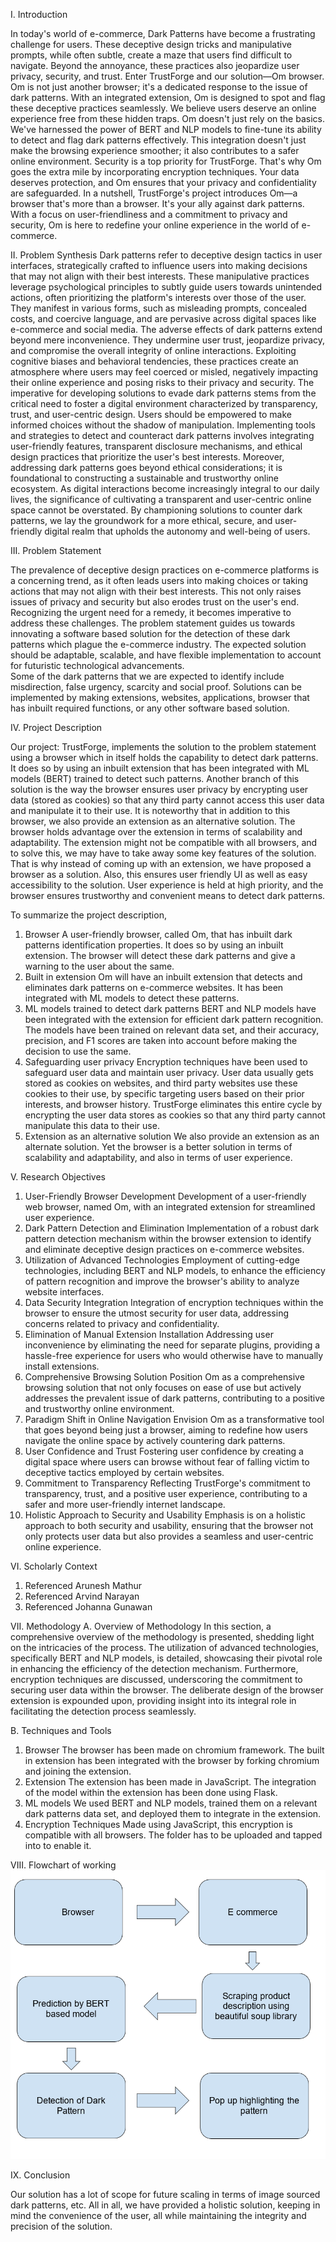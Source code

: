I. Introduction 


In today's world of e-commerce, Dark Patterns have become a frustrating challenge for users. These deceptive design tricks and manipulative prompts, while often subtle, create a maze that users find difficult to navigate. Beyond the annoyance, these practices also jeopardize user privacy, security, and trust.
Enter TrustForge and our solution—Om browser. Om is not just another browser; it's a dedicated response to the issue of dark patterns. With an integrated extension, Om is designed to spot and flag these deceptive practices seamlessly. We believe users deserve an online experience free from these hidden traps.
Om doesn't just rely on the basics. We've harnessed the power of BERT and NLP models to fine-tune its ability to detect and flag dark patterns effectively. This integration doesn't just make the browsing experience smoother; it also contributes to a safer online environment.
Security is a top priority for TrustForge. That's why Om goes the extra mile by incorporating encryption techniques. Your data deserves protection, and Om ensures that your privacy and confidentiality are safeguarded.
In a nutshell, TrustForge's project introduces Om—a browser that's more than a browser. It's your ally against dark patterns. With a focus on user-friendliness and a commitment to privacy and security, Om is here to redefine your online experience in the world of e-commerce.


II. Problem Synthesis
Dark patterns refer to deceptive design tactics in user interfaces, strategically crafted to influence users into making decisions that may not align with their best interests. These manipulative practices leverage psychological principles to subtly guide users towards unintended actions, often prioritizing the platform's interests over those of the user. They manifest in various forms, such as misleading prompts, concealed costs, and coercive language, and are pervasive across digital spaces like e-commerce and social media.
The adverse effects of dark patterns extend beyond mere inconvenience. They undermine user trust, jeopardize privacy, and compromise the overall integrity of online interactions. Exploiting cognitive biases and behavioral tendencies, these practices create an atmosphere where users may feel coerced or misled, negatively impacting their online experience and posing risks to their privacy and security.
The imperative for developing solutions to evade dark patterns stems from the critical need to foster a digital environment characterized by transparency, trust, and user-centric design. Users should be empowered to make informed choices without the shadow of manipulation. Implementing tools and strategies to detect and counteract dark patterns involves integrating user-friendly features, transparent disclosure mechanisms, and ethical design practices that prioritize the user's best interests.
Moreover, addressing dark patterns goes beyond ethical considerations; it is foundational to constructing a sustainable and trustworthy online ecosystem. As digital interactions become increasingly integral to our daily lives, the significance of cultivating a transparent and user-centric online space cannot be overstated. By championing solutions to counter dark patterns, we lay the groundwork for a more ethical, secure, and user-friendly digital realm that upholds the autonomy and well-being of users.

III. Problem Statement

The prevalence of deceptive design practices on e-commerce platforms is a concerning trend, as it often leads users into making choices or taking actions that may not align with their best interests. This not only raises issues of privacy and security but also erodes trust on the user's end. Recognizing the urgent need for a remedy, it becomes imperative to address these challenges.
The problem statement guides us towards innovating a software based solution for the detection of these dark patterns which plague the e-commerce industry. The expected solution should be adaptable, scalable, and have flexible implementation to account for futuristic technological advancements.  
Some of the dark patterns that we are expected to identify include misdirection, false urgency, scarcity and social proof. Solutions can be implemented by making extensions, websites, applications, browser that has inbuilt required functions, or any other software based solution. 

IV. Project Description

Our project: TrustForge, implements the solution to the problem statement using a browser which in itself holds the capability to detect dark patterns. It does so by using an inbuilt extension that has been integrated with ML models (BERT) trained to detect such patterns. Another branch of this solution is the way the browser ensures user privacy by encrypting user data (stored as cookies) so that any third party cannot access this user data and manipulate it to their use. 
It is noteworthy that in addition to this browser, we also provide an extension as an alternative solution. The browser holds advantage over the extension in terms of scalability and adaptability. The extension might not be compatible with all browsers, and to solve this, we may have to take away some key features of the solution. 
That is why instead of coming up with an extension, we have proposed a browser as a solution. 
Also, this ensures user friendly UI as well as easy accessibility to the solution. User experience is held at high priority, and the browser ensures trustworthy and convenient means to detect dark patterns. 

To summarize the project description, 

1.	Browser 
A  user-friendly browser, called Om, that has inbuilt dark patterns identification properties. It does so by using an inbuilt extension. The browser will detect these dark patterns and give a warning to the user about the same. 
2.	Built in extension
Om will have an inbuilt extension that detects and eliminates dark patterns on e-commerce websites. It has been integrated with ML models to detect these patterns. 
3.	ML models trained to detect dark patterns 
BERT and NLP models have been integrated with the extension for efficient dark pattern recognition. The models have been trained on relevant data set, and their accuracy, precision, and F1 scores are taken into account before making the decision to use the same. 
4.	Safeguarding user privacy 
Encryption techniques have been used to safeguard user data and maintain user privacy. User data usually gets stored as cookies on websites, and third party websites use these cookies to their use, by specific targeting users based on their prior interests, and browser history. TrustForge eliminates this entire cycle by encrypting the user data stores as cookies so that any third party cannot manipulate this data to their use. 
5.	Extension as an alternative solution 
We also provide an extension as an alternate solution. Yet the browser is a better solution in terms of scalability and adaptability, and also in terms of user experience. 



V. Research Objectives
1. User-Friendly Browser Development
Development of  a user-friendly web browser, named Om, with an integrated extension for streamlined user experience.
2. Dark Pattern Detection and Elimination
Implementation of  a robust dark pattern detection mechanism within the browser extension to identify and eliminate deceptive design practices on e-commerce websites.
3. Utilization of Advanced Technologies
Employment of cutting-edge technologies, including BERT and NLP models, to enhance the efficiency of pattern recognition and improve the browser's ability to analyze website interfaces.
4. Data Security Integration
Integration of encryption techniques within the browser to ensure the utmost security for user data, addressing concerns related to privacy and confidentiality.
5. Elimination of Manual Extension Installation
Addressing user inconvenience by eliminating the need for separate plugins, providing a hassle-free experience for users who would otherwise have to manually install extensions.
6. Comprehensive Browsing Solution
Position Om as a comprehensive browsing solution that not only focuses on ease of use but actively addresses the prevalent issue of dark patterns, contributing to a positive and trustworthy online environment.
7. Paradigm Shift in Online Navigation
Envision Om as a transformative tool that goes beyond being just a browser, aiming to redefine how users navigate the online space by actively countering dark patterns.
8. User Confidence and Trust
Fostering user confidence by creating a digital space where users can browse without fear of falling victim to deceptive tactics employed by certain websites.
9. Commitment to Transparency
Reflecting TrustForge's commitment to transparency, trust, and a positive user experience, contributing to a safer and more user-friendly internet landscape.
10. Holistic Approach to Security and Usability
Emphasis is on a holistic approach to both security and usability, ensuring that the browser not only protects user data but also provides a seamless and user-centric online experience.

VI. Scholarly Context
1.	Referenced Arunesh Mathur
2.	Referenced Arvind Narayan 
3.	Referenced Johanna Gunawan

VII. Methodology
A.	Overview of Methodology 
In this section, a comprehensive overview of the methodology is presented, shedding light on the intricacies of the process. The utilization of advanced technologies, specifically BERT and NLP models, is detailed, showcasing their pivotal role in enhancing the efficiency of the detection mechanism. Furthermore, encryption techniques are discussed, underscoring the commitment to securing user data within the browser. The deliberate design of the browser extension is expounded upon, providing insight into its integral role in facilitating the detection process seamlessly.

B.	Techniques and Tools

1.	Browser
The browser has been made on chromium framework. The built in extension has been integrated with the browser by forking chromium and joining the extension. 
2.	Extension
The extension has been made in JavaScript. The integration of the model within the extension has been done using Flask.
3.	ML models
We used BERT and NLP models, trained them on a relevant dark patterns data set, and deployed them to integrate in the extension. 
4.	Encryption Techniques
Made using JavaScript, this encryption is compatible with all browsers. The folder has to be uploaded and tapped into to enable it. 



VIII. Flowchart of working
![Screenshot](screenshot.png)
 


IX. Conclusion

Our solution has a lot of scope for future scaling in terms of image sourced dark patterns, etc. 
All in all, we have provided a holistic solution, keeping in mind the convenience of the user, all while maintaining the integrity and precision of the solution. 














